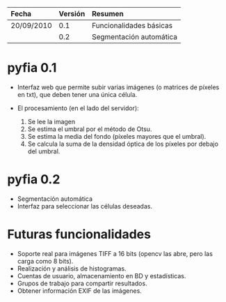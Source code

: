 | **Fecha** | **Versión** | **Resumen** |
|:----------|:-------------|:------------|
| 20/09/2010 | 0.1 | Funcionalidades básicas |
|  | 0.2 | Segmentación automática |

# pyfia 0.1 #
  * Interfaz web que permite subir varias imágenes (o matrices de píxeles en txt), que deben tener una única célula.

  * El procesamiento (en el lado del servidor):
    1. Se lee la imagen
    1. Se estima el umbral por el método de Otsu.
    1. Se estima la media del fondo (píxeles mayores que el umbral).
    1. Se calcula la suma de la densidad óptica de los píxeles por debajo del umbral.


# pyfia 0.2 #
  * Segmentación automática
  * Interfaz para seleccionar las células deseadas.


# Futuras funcionalidades #

  * Soporte real para imágenes TIFF a 16 bits (opencv las abre, pero las carga como 8 bits).
  * Realización y análisis de histogramas.
  * Cuentas de usuario, almacenamiento en BD y estadísticas.
  * Grupos de trabajo para compartir resultados.
  * Obtener información EXIF de las imágenes.
